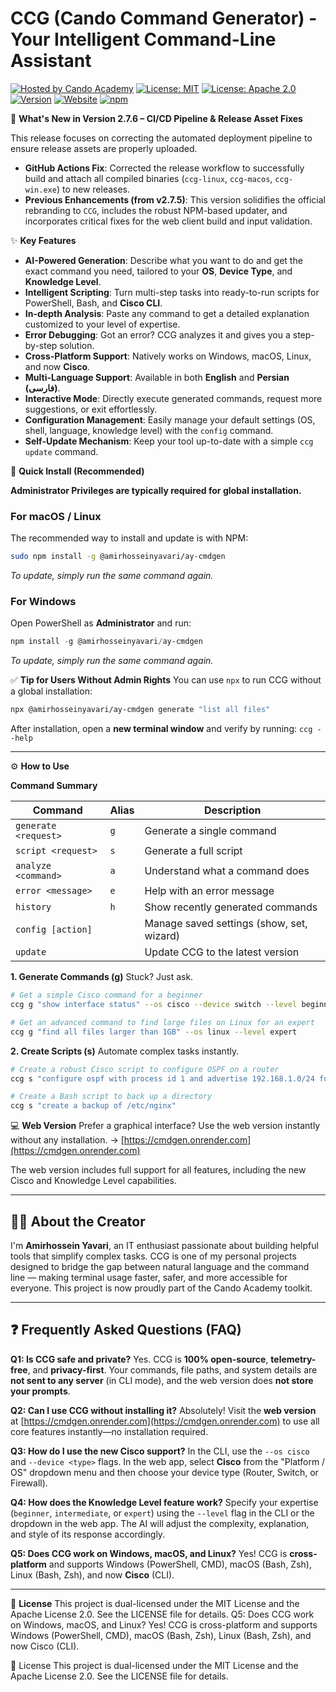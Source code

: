 # CCG (Cando Command Generator) - Your Intelligent Command-Line Assistant

[![Hosted by Cando Academy](https://img.shields.io/badge/Hosted%20by-Cando%20Academy-yellow)](https://cando.ac)
[![License: MIT](https://img.shields.io/badge/License-MIT-00d4aa)](https://opensource.org/licenses/MIT)
[![License: Apache 2.0](https://img.shields.io/badge/License-Apache_2.0-3498db)](https://www.apache.org/licenses/LICENSE-2.0)
[![Version](https://img.shields.io/badge/Release-v2.7.6-8a2be2)](https://github.com/amirhosseinyavari021/CCG/releases)
[![Website](https://img.shields.io/badge/Live_Demo-HERE-FFD700)](https://cmdgen.onrender.com)
[![npm](https://img.shields.io/badge/Published_on-npm-dd1100)](https://www.npmjs.com/package/@amirhosseinyavari/ay-cmdgen)


🎉 **What's New in Version 2.7.6 – CI/CD Pipeline & Release Asset Fixes**

This release focuses on correcting the automated deployment pipeline to ensure release assets are properly uploaded.

  - **GitHub Actions Fix**: Corrected the release workflow to successfully build and attach all compiled binaries (`ccg-linux`, `ccg-macos`, `ccg-win.exe`) to new releases.
  - **Previous Enhancements (from v2.7.5)**: This version solidifies the official rebranding to `CCG`, includes the robust NPM-based updater, and incorporates critical fixes for the web client build and input validation.

✨ **Key Features**

  - **AI-Powered Generation**: Describe what you want to do and get the exact command you need, tailored to your **OS**, **Device Type**, and **Knowledge Level**.
  - **Intelligent Scripting**: Turn multi-step tasks into ready-to-run scripts for PowerShell, Bash, and **Cisco CLI**.
  - **In-depth Analysis**: Paste any command to get a detailed explanation customized to your level of expertise.
  - **Error Debugging**: Got an error? CCG analyzes it and gives you a step-by-step solution.
  - **Cross-Platform Support**: Natively works on Windows, macOS, Linux, and now **Cisco**.
  - **Multi-Language Support**: Available in both **English** and **Persian (فارسی)**.
  - **Interactive Mode**: Directly execute generated commands, request more suggestions, or exit effortlessly.
  - **Configuration Management**: Easily manage your default settings (OS, shell, language, knowledge level) with the `config` command.
  - **Self-Update Mechanism**: Keep your tool up-to-date with a simple `ccg update` command.

🚀 **Quick Install (Recommended)**

**Administrator Privileges are typically required for global installation.**

### **For macOS / Linux**

The recommended way to install and update is with NPM:

```bash
sudo npm install -g @amirhosseinyavari/ay-cmdgen
```

*To update, simply run the same command again.*

### **For Windows**

Open PowerShell as **Administrator** and run:

```powershell
npm install -g @amirhosseinyavari/ay-cmdgen
```

*To update, simply run the same command again.*

✅ **Tip for Users Without Admin Rights**
You can use `npx` to run CCG without a global installation:

```bash
npx @amirhosseinyavari/ay-cmdgen generate "list all files"
```

After installation, open a **new terminal window** and verify by running: `ccg --help`

-----

⚙️ **How to Use**

**Command Summary**

| Command | Alias | Description |
|---|---|---|
| `generate <request>` | `g` | Generate a single command |
| `script <request>` | `s` | Generate a full script |
| `analyze <command>` | `a` | Understand what a command does |
| `error <message>` | `e` | Help with an error message |
| `history` | `h` | Show recently generated commands |
| `config [action]` | | Manage saved settings (show, set, wizard) |
| `update` | | Update CCG to the latest version |

**1. Generate Commands (g)**
Stuck? Just ask.

```bash
# Get a simple Cisco command for a beginner
ccg g "show interface status" --os cisco --device switch --level beginner

# Get an advanced command to find large files on Linux for an expert
ccg g "find all files larger than 1GB" --os linux --level expert
```

**2. Create Scripts (s)**
Automate complex tasks instantly.

```bash
# Create a robust Cisco script to configure OSPF on a router
ccg s "configure ospf with process id 1 and advertise 192.168.1.0/24 for area 0" --level intermediate

# Create a Bash script to back up a directory
ccg s "create a backup of /etc/nginx"
```

💻 **Web Version**
Prefer a graphical interface? Use the web version instantly without any installation.
→ [https://cmdgen.onrender.com](https://cmdgen.onrender.com)

The web version includes full support for all features, including the new Cisco and Knowledge Level capabilities.

-----

## 🧑‍💻 About the Creator

I'm **Amirhossein Yavari**, an IT enthusiast passionate about building helpful tools that simplify complex tasks. CCG is one of my personal projects designed to bridge the gap between natural language and the command line — making terminal usage faster, safer, and more accessible for everyone. This project is now proudly part of the Cando Academy toolkit.

-----

## ❓ Frequently Asked Questions (FAQ)

**Q1: Is CCG safe and private?**
Yes. CCG is **100% open-source**, **telemetry-free**, and **privacy-first**. Your commands, file paths, and system details are **not sent to any server** (in CLI mode), and the web version does **not store your prompts**.

**Q2: Can I use CCG without installing it?**
Absolutely\! Visit the **web version** at [https://cmdgen.onrender.com](https://cmdgen.onrender.com) to use all core features instantly—no installation required.

**Q3: How do I use the new Cisco support?**
In the CLI, use the `--os cisco` and `--device <type>` flags. In the web app, select **Cisco** from the "Platform / OS" dropdown menu and then choose your device type (Router, Switch, or Firewall).

**Q4: How does the Knowledge Level feature work?**
Specify your expertise (`beginner`, `intermediate`, or `expert`) using the `--level` flag in the CLI or the dropdown in the web app. The AI will adjust the complexity, explanation, and style of its response accordingly.

**Q5: Does CCG work on Windows, macOS, and Linux?**
Yes\! CCG is **cross-platform** and supports Windows (PowerShell, CMD), macOS (Bash, Zsh), Linux (Bash, Zsh), and now **Cisco** (CLI).

-----

📜 **License**
This project is dual-licensed under the MIT License and the Apache License 2.0. See the LICENSE file for details.
Q5: Does CCG work on Windows, macOS, and Linux?
Yes! CCG is cross-platform and supports Windows (PowerShell, CMD), macOS (Bash, Zsh), Linux (Bash, Zsh), and now Cisco (CLI).

📜 License
This project is dual-licensed under the MIT License and the Apache License 2.0. See the LICENSE file for details.
